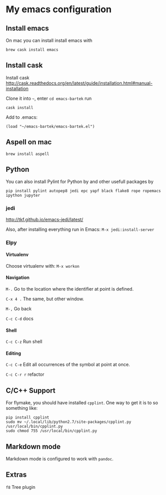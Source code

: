 My emacs configuration
===============

## Install emacs

On mac you can install install emacs with

``` shell
brew cask install emacs
```

## Install cask

Install cask
http://cask.readthedocs.org/en/latest/guide/installation.html#manual-installation

Clone it into `~`, enter `cd emacs-bartek` run

    cask install

Add to .emacs:

    (load "~/emacs-bartek/emacs-bartek.el")


## Aspell on mac

``` shell
brew install aspell
```

## Python 


You can also install Pylint for Python by and other usefull packages by

```
pip install pylint autopep8 jedi epc yapf black flake8 rope ropemacs ipython jupyter
```


### jedi

http://tkf.github.io/emacs-jedi/latest/

Also, after installing everything run in Emacs: `M-x jedi:install-server`


### Elpy 

#### Virtualenv

Choose virtualenv with:
`M-x workon`

#### Navigation

`M-.` Go to the location where the identifier at point is defined. 

`C-x 4 .` The same, but other window.

`M-,` Go back

`C-c C-d` docs

#### Shell

`C-c C-z` Run shell

#### Editing

`C-c C-e` Edit all occurrences of the symbol at point at once. 

`C-c C-r r` refactor

## C/C++ Support

For flymake, you should have installed `cpplint`. 
One way to get it is to so something like:

```
pip install cpplint
sudo mv ~/.local/lib/python2.7/site-packages/cpplint.py /usr/local/bin/cpplint.py
sudo chmod 755 /usr/local/bin/cpplint.py
```


## Markdown mode

Markdown mode is configured to work with `pandoc`.

## Extras

`f8` Tree plugin
